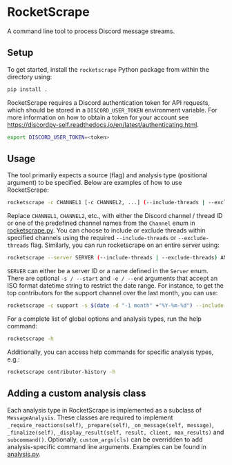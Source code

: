 # RocketScrape

A command line tool to process Discord message streams.

## Setup

To get started, install the `rocketscrape` Python package from within the directory using:
```bash
pip install .
```
RocketScrape requires a Discord authentication token for API requests, which should be stored in a
`DISCORD_USER_TOKEN` environment variable. For more information on how to obtain a token for your account see https://discordpy-self.readthedocs.io/en/latest/authenticating.html.
```bash
export DISCORD_USER_TOKEN=<token>
```

## Usage

The tool primarily expects a source (flag) and analysis type (positional argument) to be specified.
Below are examples of how to use RocketScrape:

```bash
rocketscrape -c CHANNEL1 [-c CHANNEL2, ...] (--include-threads | --exclude-threads) ANALYSIS
```
Replace `CHANNEL1`, `CHANNEL2`, etc., with either the Discord channel / thread ID or one of the predefined channel names from
the `Channel` enum in [rocketscrape.py](src/utils.py). You can choose to include or exclude threads within specified
channels using the required `--include-threads` or `--exclude-threads` flag. Similarly, you can run rocketscrape on an entire server using:
```bash
rocketscrape --server SERVER (--include-threads | --exclude-threads) ANALYSIS
```
`SERVER` can either be a server ID or a name defined in the `Server` enum. There are optional `-s / --start` and
`-e / --end` arguments that accept an ISO format datetime string to restrict the date range. For instance,
to get the top contributors for the support channel over the last month, you can use:
```bash
rocketscrape -c support -s $(date -d "-1 month" +"%Y-%m-%d") --include-threads contributors
```
For a complete list of global options and analysis types, run the help command:
```bash
rocketscrape -h
```
Additionally, you can access help commands for specific analysis types, e.g.:
```bash
rocketscrape contributor-history -h
```

## Adding a custom analysis class
Each analysis type in RocketScrape is implemented as a subclass of `MessageAnalysis`. These classes are required to
implement `_require_reactions(self)`, `_prepare(self)`, `_on_message(self, message)`, `_finalize(self)`,
`_display_result(self, result, client, max_results)` and `subcommand()`. Optionally, `custom_args(cls)` can be overridden
to add analysis-specific command line arguments. Examples can be found in [analysis.py](src/analysis.py).
